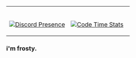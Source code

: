 <table width="100%"> 
  <tr>
  <td width="50%">
    
&nbsp; <br> [![Discord Presence](https://lanyard.cnrad.dev/api/149740565351759873)]()
    
  </td>
  <td width="50%">
    
&nbsp; <br> [![Code Time Stats](https://github-readme-stats.vercel.app/api/wakatime?username=frostyio&layout=compact&langs_count=6&custom_title=frosty%20tracker&hide=Binary,Prolog,Swig&bg_color=1a1c1f&text_color=ffffff&title_color=ea5c0a&hide_border=true&line_height=34)]()
<br />

    
  </td>
</table>

### i'm frosty.
